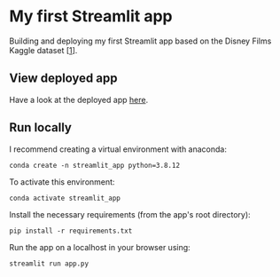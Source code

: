 # My first Streamlit app
Building and deploying my first Streamlit app based on the Disney Films Kaggle dataset [[1](https://www.kaggle.com/datasets/rashikrahmanpritom/disney-movies-19372016-total-gross)].

## View deployed app
Have a look at the deployed app [here]().

## Run locally
I recommend creating a virtual environment with anaconda:

`conda create -n streamlit_app python=3.8.12`

To activate this environment:

`conda activate streamlit_app`

Install the necessary requirements (from the app's root directory):

`pip install -r requirements.txt`

Run the app on a localhost in your browser using:

`streamlit run app.py`